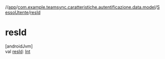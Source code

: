 //[app](../../../index.md)/[com.example.teamsync.caratteristiche.autentificazione.data.model](../index.md)/[SessoUtente](index.md)/[resId](res-id.md)

# resId

[androidJvm]\
val [resId](res-id.md): [Int](https://kotlinlang.org/api/latest/jvm/stdlib/kotlin/-int/index.html)
